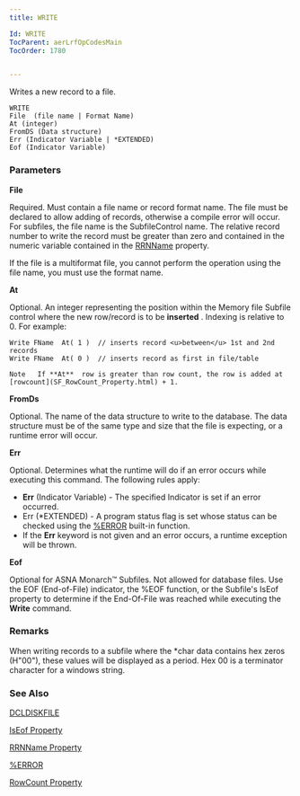```yaml
---
title: WRITE

Id: WRITE
TocParent: aerLrfOpCodesMain
TocOrder: 1780


---
```


Writes a new record to a file.

```
WRITE
File  (file name | Format Name)
At (integer) 
FromDS (Data structure)
Err (Indicator Variable | *EXTENDED)
Eof (Indicator Variable)
```

### Parameters

**File** 

Required. Must contain a file name or record format name. The file must be declared to allow adding of records, otherwise a compile error will occur. For subfiles, the file name is the SubfileControl name. The relative record number to write the record must be greater than zero and contained in the numeric variable contained in the [RRNName](SF_RRNName_Property.html) property.


If the file is a multiformat file, you cannot perform the operation using the file name, you must use the format name.


**At** 

Optional.  An integer representing the position within the Memory file
                Subfile control where the new row/record is to be **inserted** . 
                Indexing is relative to 0.  For example:


```
Write FName  At( 1 )  // inserts record <u>between</u> 1st and 2nd records
Write FName  At( 0 )  // inserts record as first in file/table
```
                
```
Note   If **At**  row is greater than row count, the row is added at [rowcount](SF_RowCount_Property.html) + 1.
```


**FromDs** 

Optional. The name of the data structure to write to the database. The data structure must be of the same type and size that the file is expecting, or a runtime error will occur.


**Err** 

Optional. Determines what the runtime will do if an error occurs while executing this command. The following rules apply: 

- **Err** (Indicator Variable) - The specified Indicator is set if an error occurred.
- Err (*EXTENDED) - A program status flag is set whose status can be checked using the [%ERROR](ERROR_Function.html) built-in function.
- If the **Err** keyword is not given and an error occurs, a runtime exception will be thrown.


**Eof** 

Optional for ASNA Monarch™
                Subfiles.  Not allowed for database files.  Use the
                EOF (End-of-File) indicator, the %EOF function, or the Subfile's
                IsEof property to determine if the End-Of-File was reached while executing the **Write**  command.


### Remarks
When writing records to a subfile where the *char data contains hex zeros (H"00"), these values will be displayed as a period. Hex 00 is a terminator character for a windows string. 

### See Also
[DCLDISKFILE](DCLDISKFILE.html)

[IsEof Property](IsEofPropertyDbFileClass.html)

[RRNName Property](SF_RRNName_Property.html)

[%ERROR](ERROR_Function.html)

[RowCount Property](SF_RowCount_Property.html) 
